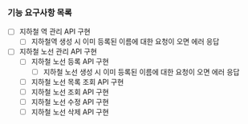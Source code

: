### 기능 요구사항 목록
- [ ] 지하철 역 관리 API 구현
    - [ ] 지하철역 생성 시 이미 등록된 이름에 대한 요청이 오면 에러 응답
- [ ] 지하철 노선 관리 API 구현
    - [ ] 지하철 노선 등록 API 구현
        - [ ] 지하철 노선 생성 시 이미 등록된 이름에 대한 요청이 오면 에러 응답
    - [ ] 지하철 노선 목록 조회 API 구현
    - [ ] 지하철 노선 조회 API 구현
    - [ ] 지하철 노선 수정 API 구현
    - [ ] 지하철 노선 삭제 API 구현
